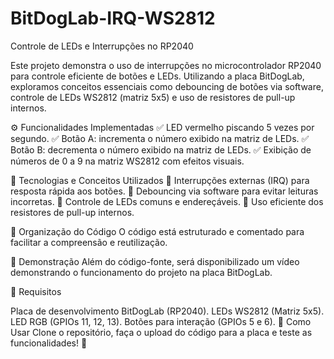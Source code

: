 # BitDogLab-IRQ-WS2812
Controle de LEDs e Interrupções no RP2040


Este projeto demonstra o uso de interrupções no microcontrolador RP2040 para controle eficiente de botões e LEDs. Utilizando a placa BitDogLab, exploramos conceitos essenciais como debouncing de botões via software, controle de LEDs WS2812 (matriz 5x5) e uso de resistores de pull-up internos.

⚙️ Funcionalidades Implementadas
✅ LED vermelho piscando 5 vezes por segundo.
✅ Botão A: incrementa o número exibido na matriz de LEDs.
✅ Botão B: decrementa o número exibido na matriz de LEDs.
✅ Exibição de números de 0 a 9 na matriz WS2812 com efeitos visuais.

📌 Tecnologias e Conceitos Utilizados
🔹 Interrupções externas (IRQ) para resposta rápida aos botões.
🔹 Debouncing via software para evitar leituras incorretas.
🔹 Controle de LEDs comuns e endereçáveis.
🔹 Uso eficiente dos resistores de pull-up internos.

📂 Organização do Código
O código está estruturado e comentado para facilitar a compreensão e reutilização.

🚀 Demonstração
Além do código-fonte, será disponibilizado um vídeo demonstrando o funcionamento do projeto na placa BitDogLab.

📌 Requisitos

Placa de desenvolvimento BitDogLab (RP2040).
LEDs WS2812 (Matriz 5x5).
LED RGB (GPIOs 11, 12, 13).
Botões para interação (GPIOs 5 e 6).
🔗 Como Usar
Clone o repositório, faça o upload do código para a placa e teste as funcionalidades! 🎯
